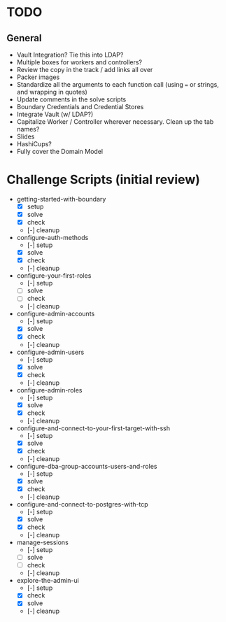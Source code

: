 # TODO

## General

- Vault Integration? Tie this into LDAP?
- Multiple boxes for workers and controllers?
- Review the copy in the track / add links all over
- Packer images
- Standardize all the arguments to each function call (using `=` or strings, and wrapping in quotes)
- Update comments in the solve scripts
- Boundary Credentials and Credential Stores
- Integrate Vault (w/ LDAP?)
- Capitalize Worker / Controller wherever necessary. Clean up the tab names?
- Slides
- HashiCups?
- Fully cover the Domain Model

# Challenge Scripts (initial review)

- getting-started-with-boundary
  - [x] setup
  - [x] solve
  - [x] check
  - [-] cleanup
- configure-auth-methods
  - [-] setup
  - [x] solve
  - [x] check
  - [-] cleanup
- configure-your-first-roles
  - [-] setup
  - [ ] solve
  - [ ] check
  - [-] cleanup
- configure-admin-accounts
  - [-] setup
  - [x] solve
  - [x] check
  - [-] cleanup
- configure-admin-users
  - [-] setup
  - [x] solve
  - [x] check
  - [-] cleanup
- configure-admin-roles
  - [-] setup
  - [x] solve
  - [x] check
  - [-] cleanup
- configure-and-connect-to-your-first-target-with-ssh
  - [-] setup
  - [x] solve
  - [x] check
  - [-] cleanup
- configure-dba-group-accounts-users-and-roles
  - [-] setup
  - [x] solve
  - [x] check
  - [-] cleanup
- configure-and-connect-to-postgres-with-tcp
  - [-] setup
  - [x] solve
  - [x] check
  - [-] cleanup
- manage-sessions
  - [-] setup
  - [ ] solve
  - [ ] check
  - [-] cleanup
- explore-the-admin-ui
  - [-] setup
  - [x] check
  - [x] solve
  - [-] cleanup
